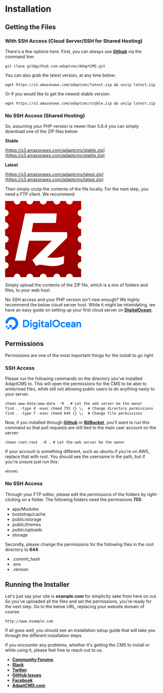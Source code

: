 # Installation

## Getting the Files

### With SSH Access \(Cloud Server/SSH for Shared Hosting\)

There's a few options here. First, you can always use [**Github**](https://github.com/adaptcms/adaptcms) via the command line:

```
git clone git@github.com:adaptcms/AdaptCMS.git
```

You can also grab the latest version, at any time below:

```
wget https://s3.amazonaws.com/adaptcms/latest.zip && unzip latest.zip
```

Or if you would like to get the newest stable version:

```
wget https://s3.amazonaws.com/adaptcms/stable.zip && unzip latest.zip
```

### No SSH Access \(Shared Hosting\)

So, assuming your PHP version is newer than 5.6.4 you can simply download one of the ZIP files below:

**Stable**

[https://s3.amazonaws.com/adaptcms/stable.zip](https://s3.amazonaws.com/adaptcms/stable.zip)

**Latest**

[https://s3.amazonaws.com/adaptcms/latest.zip](https://s3.amazonaws.com/adaptcms/latest.zip)

Then simply unzip the contents of the file locally. For the next step, you need a FTP client. We recommend:

[![](/assets/rsz_filezilla-logo.png)](https://filezilla-project.org/download.php?type=client)

Simply upload the contents of the ZIP file, which is a mix of folders and files, to your web host.

No SSH access and your PHP version isn't new enough? We highly recommend the below cloud server host. While it might be intimidating, we have an easy guide on setting up your first cloud server on [**DigitalOcean**](https://m.do.co/c/083895eaa907).

[![](/assets/rsz_do_logo_horizontal_blue-3db19536.png)](https://m.do.co/c/083895eaa907)

## Permissions

Permissions are one of the most important things for the install to go right.

### SSH Access

Please run the following commands on the directory you've installed AdaptCMS to. This will open the permissions for the CMS to be able to write/read files, while still not allowing public users to do anything nasty to your server.

```
chown www-data:www-data  -R . # Let the web server be the owner
find . -type d -exec chmod 755 {} \;  # Change directory permissions
find . -type f -exec chmod 644 {} \;  # Change file permissions
```

Now, if you installed through [**Github**](https://github.com/adaptcms/adaptcms) or [**BitBucket**](https://bitbucket.org/charliepage7/adaptcms), you'll want to run this command so that pull requests are still tied to the main user account on the server:

```
chown root:root  -R . # Let the web server be the owner
```

If your account is something different, such as ubuntu if you're on AWS, replace that with root. You should see the username in the path, but if you're unsure just run this:

```
whoami
```

### No SSH Access

Through your FTP editor, please edit the permissions of the folders by right-clicking on a folder. The following folders need the permissions **755**:

* app/Modules
* bootstrap/cache
* public/storage
* public/themes
* public/uploads
* storage

Secondly, please change the permissions for the following files in the root directory to **644**:

* .commit\_hash
* .env
* .version

## Running the Installer

Let's just say your site is **example.com** for simplicity sake from here on out. So you've uploaded all the files and set the permissions, you're ready for the next step. Go to the below URL, replacing your website domain of course:

```
http://www.example.com
```

If all goes well, you should see an installation setup guide that will take you through the different installation steps.

If you encounter any problems, whether it's getting the CMS to install or while using it, please feel free to reach out to us:

* [**Community Forums**](https://www.adaptcms.com/community)
* [**Slack**](https://www.adaptcms.com/slack)
* [**Twitter**](https://twitter.com/adaptcms)
* [**GitHub Issues**](https://github.com/adaptcms/AdaptCMS/issues)
* [**Facebook**](https://www.facebook.com/AdaptCMS-104913829614704/)
* [**AdaptCMS.com**](https://www.adaptcms.com)



